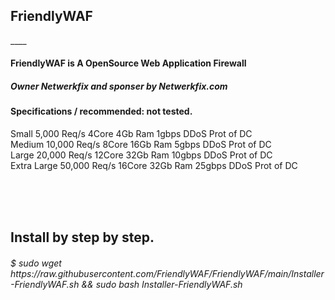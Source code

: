 <h2>FriendlyWAF</h2>
____

<h4>FriendlyWAF is A OpenSource Web Application Firewall</h4>

<h5>Owner Netwerkfix and sponser by Netwerkfix.com</h5>

<h4>Specifications / recommended: not tested.</h4>
Small	5,000 Req/s	4Core	4Gb Ram	1gbps	DDoS Prot of DC <br>
Medium	10,000 Req/s	8Core	16Gb Ram	5gbps	DDoS Prot of DC<br>
Large	20,000 Req/s	12Core	32Gb Ram	10gbps	DDoS Prot of DC<br>
Extra Large	50,000 Req/s	16Core	32Gb Ram	25gbps	DDoS Prot of DC<br><br>

<br><br>
<h2>Install by step by step.</h2>
<h6>$  sudo wget https://raw.githubusercontent.com/FriendlyWAF/FriendlyWAF/main/Installer-FriendlyWAF.sh && sudo bash Installer-FriendlyWAF.sh</h6>
